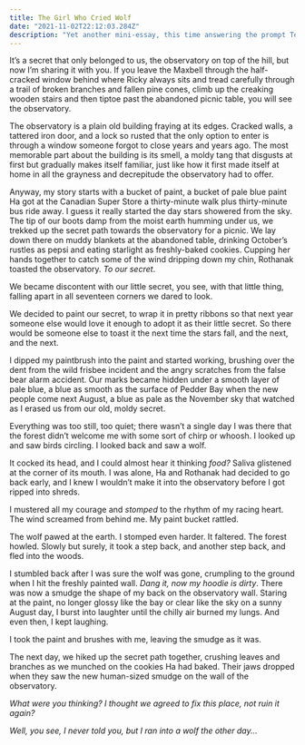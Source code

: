 ```yaml
---
title: The Girl Who Cried Wolf
date: "2021-11-02T22:12:03.284Z"
description: "Yet another mini-essay, this time answering the prompt Tell Us a Good Story. It's inspired by my friend's real encounter with a wolf and is a nostalgic recount of the good ol Pearson days"
---
```

It’s a secret that only belonged to us, the observatory on top of the hill, but now I’m sharing it with you. If you leave the Maxbell through the half-cracked window behind where Ricky always sits and tread carefully through a trail of broken branches and fallen pine cones, climb up the creaking wooden stairs and then tiptoe past the abandoned picnic table, you will see the observatory. 

The observatory is a plain old building fraying at its edges. Cracked walls, a tattered iron door, and a lock so rusted that the only option to enter is through a window someone forgot to close years and years ago. The most memorable part about the building is its smell, a moldy tang that disgusts at first but gradually makes itself familiar, just like how it first made itself at home in all the grayness and decrepitude the observatory had to offer.

Anyway, my story starts with a bucket of paint, a bucket of pale blue paint Ha got at the Canadian Super Store a thirty-minute walk plus thirty-minute bus ride away. 
I guess it really started the day stars showered from the sky. The tip of our boots damp from the moist earth humming under us, we trekked up the secret path towards the observatory for a picnic. We lay down there on muddy blankets at the abandoned table, drinking October’s rustles as pepsi and eating starlight as freshly-baked cookies. Cupping her hands together to catch some of the wind dripping down my chin, Rothanak toasted the observatory. *To our secret*.

We became discontent with our little secret, you see, with that little thing, falling apart in all seventeen corners we dared to look. 

We decided to paint our secret, to wrap it in pretty ribbons so that next year someone else would love it enough to adopt it as their little secret. So there would be someone else to toast it the next time the stars fall, and the next, and the next. 

I dipped my paintbrush into the paint and started working, brushing over the dent from the wild frisbee incident and the angry scratches from the false bear alarm accident. Our marks became hidden under a smooth layer of pale blue, a blue as smooth as the surface of Pedder Bay when the new people come next August, a blue as pale as the November sky that watched as I erased us from our old, moldy secret. 

Everything was too still, too quiet; there wasn’t a single day I was there that the forest didn’t welcome me with some sort of chirp or whoosh. I looked up and saw birds circling. I looked back and saw a wolf. 

It cocked its head, and I could almost hear it thinking *food?* Saliva glistened at the corner of its mouth. I was alone, Ha and Rothanak had decided to go back early, and I knew I wouldn’t make it into the observatory before I got ripped into shreds. 

I mustered all my courage and *stomped* to the rhythm of my racing heart. The wind screamed from behind me. My paint bucket rattled.

The wolf pawed at the earth. I stomped even harder. It faltered. The forest howled. Slowly but surely, it took a step back, and another step back, and fled into the woods.

I stumbled back after I was sure the wolf was gone, crumpling to the ground when I hit the freshly painted wall. *Dang it, now my hoodie is dirty*. There was now a smudge the shape of my back on the observatory wall. Staring at the paint, no longer glossy like the bay or clear like the sky on a sunny August day, I burst into laughter until the chilly air burned my lungs. And even then, I kept laughing.  

I took the paint and brushes with me, leaving the smudge as it was. 

The next day, we hiked up the secret path together, crushing leaves and branches as we munched on the cookies Ha had baked. Their jaws dropped when they saw the new human-sized smudge on the wall of the observatory.

*What were you thinking? I thought we agreed to fix this place, not ruin it again?*

*Well, you see, I never told you, but I ran into a wolf the other day...*
